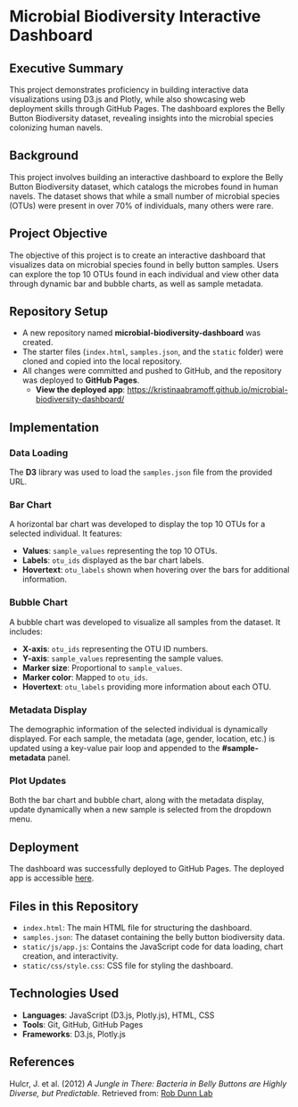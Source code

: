 # Microbial Biodiversity Interactive Dashboard

## Executive Summary
This project demonstrates proficiency in building interactive data visualizations using D3.js and Plotly, while also showcasing web deployment skills through GitHub Pages. The dashboard explores the Belly Button Biodiversity dataset, revealing insights into the microbial species colonizing human navels.

## Background
This project involves building an interactive dashboard to explore the Belly Button Biodiversity dataset, which catalogs the microbes found in human navels. The dataset shows that while a small number of microbial species (OTUs) were present in over 70% of individuals, many others were rare.

## Project Objective
The objective of this project is to create an interactive dashboard that visualizes data on microbial species found in belly button samples. Users can explore the top 10 OTUs found in each individual and view other data through dynamic bar and bubble charts, as well as sample metadata.

## Repository Setup
- A new repository named **microbial-biodiversity-dashboard** was created.
- The starter files (`index.html`, `samples.json`, and the `static` folder) were cloned and copied into the local repository.
- All changes were committed and pushed to GitHub, and the repository was deployed to **GitHub Pages**.
  - **View the deployed app**:  https://kristinaabramoff.github.io/microbial-biodiversity-dashboard/

## Implementation

### Data Loading
The **D3** library was used to load the `samples.json` file from the provided URL.

### Bar Chart
A horizontal bar chart was developed to display the top 10 OTUs for a selected individual. It features:
- **Values**: `sample_values` representing the top 10 OTUs.
- **Labels**: `otu_ids` displayed as the bar chart labels.
- **Hovertext**: `otu_labels` shown when hovering over the bars for additional information.

### Bubble Chart
A bubble chart was developed to visualize all samples from the dataset. It includes:
- **X-axis**: `otu_ids` representing the OTU ID numbers.
- **Y-axis**: `sample_values` representing the sample values.
- **Marker size**: Proportional to `sample_values`.
- **Marker color**: Mapped to `otu_ids`.
- **Hovertext**: `otu_labels` providing more information about each OTU.

### Metadata Display
The demographic information of the selected individual is dynamically displayed. For each sample, the metadata (age, gender, location, etc.) is updated using a key-value pair loop and appended to the **#sample-metadata** panel.

### Plot Updates
Both the bar chart and bubble chart, along with the metadata display, update dynamically when a new sample is selected from the dropdown menu.

## Deployment
The dashboard was successfully deployed to GitHub Pages. The deployed app is accessible [here](https://kristinaabramoff.github.io/belly-button-challenge/).

## Files in this Repository
- `index.html`: The main HTML file for structuring the dashboard.
- `samples.json`: The dataset containing the belly button biodiversity data.
- `static/js/app.js`: Contains the JavaScript code for data loading, chart creation, and interactivity.
- `static/css/style.css`: CSS file for styling the dashboard.

## Technologies Used
- **Languages**: JavaScript (D3.js, Plotly.js), HTML, CSS
- **Tools**: Git, GitHub, GitHub Pages
- **Frameworks**: D3.js, Plotly.js

## References
Hulcr, J. et al. (2012) *A Jungle in There: Bacteria in Belly Buttons are Highly Diverse, but Predictable*. Retrieved from: [Rob Dunn Lab](http://robdunnlab.com/projects/belly-button-biodiversity/results-and-data/)

